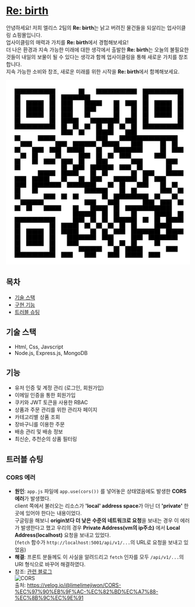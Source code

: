 # [Re: birth](http://kdt-sw-6-team02.elicecoding.com/)

안녕하세요! 저희 엘리스 2팀의 **Re: birth**는 낡고 버려진 물건들을 되살리는 업사이클링 쇼핑몰입니다.  
업사이클링의 매력과 가치를 **Re: birth**에서 경험해보세요!  
더 나은 환경과 지속 가능한 미래에 대한 생각에서 출발한 **Re: birth**는 오늘의 불필요한 것들이 내일의 보물이 될 수 있다는 생각과 함께 업사이클링을 통해 새로운 가치를 창조합니다.  
지속 가능한 소비와 창조, 새로운 미래를 위한 시작을 **Re: birth**에서 함꼐해보세요.

![QR](./QR_code.png)

## 목차

- [기술 스택](#기술-스택)
- [구현 기능](#기능)
- [트러블 슈팅](#트러블-슈팅)

## 기술 스택

- Html, Css, Javscript
- Node.js, Express.js, MongoDB

## 기능

- 유저 인증 및 계정 관리 (로그인, 회원가입)
- 이메일 인증을 통한 회원가입
- 쿠키와 JWT 토큰을 사용한 RBAC
- 상품과 주문 관리를 위한 관리자 페이지
- 카테고리별 상품 조회
- 장바구니를 이용한 주문
- 배송 관리 및 배송 정보
- 최신순, 추천순의 상품 필터링

## 트러블 슈팅

### **CORS** 에러

- **원인**: `app.js` 파일에 `app.use(cors())` 를 넣어놓은 상태였음에도 발생한 **CORS 에러**가 발생했다.  
  client 쪽에서 불러오는 리소스가 **'local' address space**가 아닌 더 **'private'** 한 곳에 있어야 한다는 내용이었다.  
  구글링을 해보니 **origin보다 더 낮은 수준의 네트워크로 요청**을 보내는 경우 이 에러가 발생한다고 했고 우리의 경우 **Private Address(vm의 ip주소)** 에서 **Local Address(localhost)** 요청을 보내고 있었다.  
   (`fetch` 함수가 `http://localhost:5001/api/v1/...`의 URL로 요청을 보내고 있었음)
- **해결**: 프론트 분들께도 이 사실을 알려드리고 `fetch` 인자를 모두 `/api/v1/...`의 URI 형식으로 바꾸어 해결하였다.
- 참조: [관련 블로그](https://velog.io/@tjdals9638/The-request-client-is-not-a-secure-context-and-the-resource-is-in-more-private-address-space)  
  ![CORS](https://velog.velcdn.com/images/limelimejiwon/post/4d4888e7-63d3-4a5b-9ccb-46a560be9fad/image.png)  
  출처: https://velog.io/@limelimejiwon/CORS-%EC%97%90%EB%9F%AC-%EC%82%BD%EC%A7%88-%EC%8B%9C%EC%9E%91
